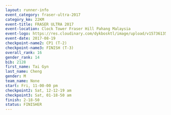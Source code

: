 ```yaml
---
layout: runner-info 
event_category: fraser-ultra-2017 
category_km: 22KM 
event-title: FRASER ULTRA 2017 
event-location: Clock Tower Fraser Hill Pahang Malaysia 
event-logo: https://res.cloudinary.com/dykbosktl/image/upload/v1573613535/Logo/logo_mfst7w.jpg 
event-date: 2017-08-19 
checkpoint-name2: CP1 (T-2) 
checkpoint-name3: FINISH (T-3) 
overall_rank: 16
gender_rank: 14
bib: 2128
first_name: Tai Gyn
last_name: Cheng
gender: M
team_name: None
start: Fri, 11-00-00 pm
checkpoint2: Sat, 12-12-19 am
checkpoint3: Sat, 01-18-50 am
finish: 2-18-50
status: FINISHER
---
```


